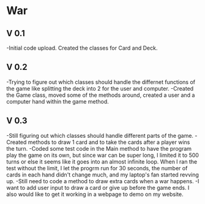 # War


## V 0.1 
-Initial code upload. Created the classes for Card and Deck.

## V 0.2
-Trying to figure out which classes should handle the differnet functions of the game like splitting the deck into 2 for the user and computer.
-Created the Game class, moved some of the methods around, created a user and a computer hand within the game method.

## V 0.3
-Still figuring out which classes should handle different parts of the game.
-Created methods to draw 1 card and to take the cards after a player wins the turn.
-Coded some test code in the Main method to have the program play the game on its own, but since war can be super long, I limited it to 500 turns
or else it seems like it goes into an almost infinite loop. When I ran the test without the limit, I let the progrm run for 30 seconds, the number 
of cards in each hand didn't change much, and my laptop's fan started revving up.
-Still need to code a method to draw extra cards when a war happens.
-I want to add user input to draw a card or give up before the game ends. I also would like to get it working in a webpage to demo on my website.
